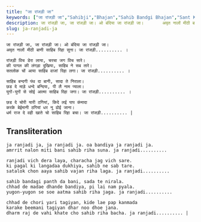 ```yaml
---
title: "जा रांजड़ी जा"
keywords: ["जा रांजड़ी जा","Sahibji","Bhajan","Sahib Bandgi Bhajan","Sant Kabir Bhajan","bhajan lyrics","साहिब बंदगी भजन","भजन"]
description: जा रांजड़ी जा, जा रांजड़ी जा। ओ बंदिया जा रांजड़ी जा।       अमृत नालों मीठी बाणी साहिब रिहा सुना। जा रांजड़ी.......... ।          रांजड़ी विच डेरा ल
slug: ja-ranjadi-ja
---
```


  
    जा रांजड़ी जा, जा रांजड़ी जा। ओ बंदिया जा रांजड़ी जा।  
    अमृत नालों मीठी बाणी साहिब रिहा सुना। जा रांजड़ी.......... ।  
  
    रांजड़ी विच डेरा लाया, चरचा जग विच सारे।  
    की पागल की लंगड़ा दुखिया, साहिब ने सब तारे।  
    सतलोक चों आया साहिब वाजां रिहा लगा। जा रांजड़ी.......... ।  
  
    साहिब बन्दगी पंथ दा बानी, सादा ते निराला।  
    छड दे माड़े धन्दे बन्दिया, पी लै नाम प्याला।  
    युगों-युगों से सोई आत्मा साहिब रिहा जगा। जा रांजड़ी.......... ।  
  
    छड दे चोरी यारी ठगियां, किदे लई पाप कंमादा  
    करके बेईमानी ठगियां धर नू ढोई जाना।  
    धर्म राज दे वही खाते चो साहिब रिहा बचा। जा रांजड़ी.......... |  


## Transliteration

  
    ja ranjadi ja, ja ranjadi ja. oa bandiya ja ranjadi ja.  
    amrrit nalon miti bani sahib riha suna. ja ranjadi..........  
  
    ranjadi vich dera laya, characha jag vich sare.  
    ki pagal ki langadaa dukhiya, sahib ne sab tare.  
    satalok chon aaya sahib vajan riha laga. ja ranjadi..........  
  
    sahib bandagi panth da bani, sada te nirala.  
    chhad de madae dhande bandiya, pi lai nam pyala.  
    yugon-yugon se soe aatma sahib riha jaga. ja ranjadi..........  
  
    chhad de chori yari tagiyan, kide lae pap kanmada  
    karake beemani tagiyan dhar noo dhoe jana.  
    dharm raj de vahi khate cho sahib riha bacha. ja ranjadi.......... |  

  